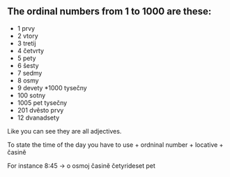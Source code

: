 ## The ordinal numbers from 1 to 1000 are these:
* 1 prvy
* 2 vtory
* 3 tretij
* 4 četvrty
* 5 pety
* 6 šesty
* 7 sedmy
* 8 osmy
* 9 devety
*1000 tysečny
* 100 sotny
* 1005 pet tysečny
* 201 dvěsto prvy
* 12 dvanadsety

Like you can see they are all adjectives. 

To state the time of the day you have to use + ordninal number + locative + časině

For instance 8:45 -> o osmoj časině četyrideset pet